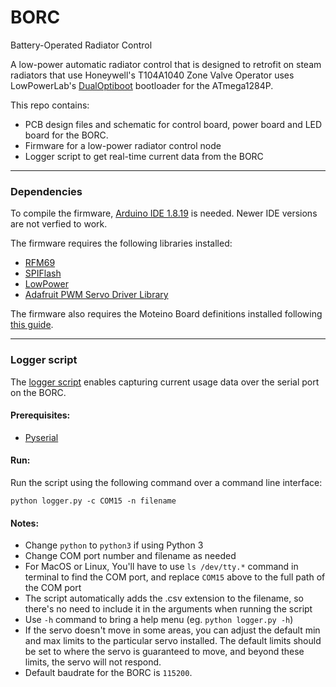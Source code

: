 # BORC
Battery-Operated Radiator Control

A low-power automatic radiator control that is designed to retrofit on steam radiators that use Honeywell's T104A1040 Zone Valve Operator
uses LowPowerLab's [DualOptiboot](https://github.com/LowPowerLab/DualOptiboot) bootloader for the ATmega1284P.

This repo contains:
- PCB design files and schematic for control board, power board and LED board for the BORC.
- Firmware for a low-power radiator control node
- Logger script to get real-time current data from the BORC

---

### Dependencies

To compile the firmware, [Arduino IDE 1.8.19](https://www.arduino.cc/en/software) is needed. Newer IDE versions are not verfied to work.

The firmware requires the following libraries installed:
- [RFM69](https://github.com/LowPowerLab/RFM69)
- [SPIFlash](https://github.com/LowPowerLab/SPIFlash)
- [LowPower](https://github.com/LowPowerLab/LowPower)
- [Adafruit PWM Servo Driver Library](https://github.com/adafruit/Adafruit-PWM-Servo-Driver-Library)

The firmware also requires the Moteino Board definitions installed following [this guide](https://lowpowerlab.com/guide/moteino/programming-libraries/).

---

### Logger script

The [logger script](https://github.com/berg-lab/BORC/blob/master/logger/logger.py) enables capturing current usage data over the serial port on the BORC.

#### Prerequisites:
- [Pyserial](https://pypi.org/project/pyserial/)

#### Run:
Run the script using the following command over a command line interface:

```
python logger.py -c COM15 -n filename
```

#### Notes:
- Change `python` to `python3` if using Python 3
- Change COM port number and filename as needed
- For MacOS or Linux, You'll have to use `ls /dev/tty.*` command in terminal to find the COM port, and replace `COM15` above to the full path of the COM port
- The script automatically adds the .csv extension to the filename, so there's no need to include it in the arguments when running the script
- Use `-h` command to bring a help menu (eg. `python logger.py -h`)
- If the servo doesn't move in some areas, you can adjust the default min and max limits to the particular servo installed. The default limits should be set to where the servo is guaranteed to move, and beyond these limits, the servo will not respond.
- Default baudrate for the BORC is `115200`.
